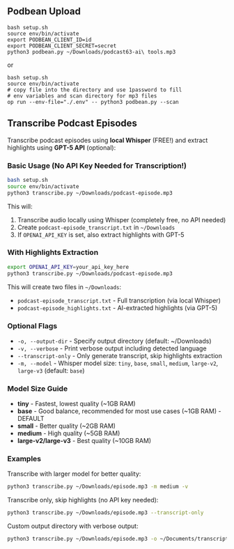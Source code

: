 ## Podbean Upload

```
bash setup.sh
source env/bin/activate
export PODBEAN_CLIENT_ID=id
export PODBEAN_CLIENT_SECRET=secret
python3 podbean.py ~/Downloads/podcast63-ai\ tools.mp3
```

or

```
bash setup.sh
source env/bin/activate
# copy file into the directory and use 1password to fill
# env variables and scan directory for mp3 files
op run --env-file="./.env" -- python3 podbean.py --scan
```

## Transcribe Podcast Episodes

Transcribe podcast episodes using **local Whisper** (FREE!) and extract highlights using **GPT-5 API** (optional):

### Basic Usage (No API Key Needed for Transcription!)

```bash
bash setup.sh
source env/bin/activate
python3 transcribe.py ~/Downloads/podcast-episode.mp3
```

This will:
1. Transcribe audio locally using Whisper (completely free, no API needed)
2. Create `podcast-episode_transcript.txt` in `~/Downloads`
3. If `OPENAI_API_KEY` is set, also extract highlights with GPT-5

### With Highlights Extraction

```bash
export OPENAI_API_KEY=your_api_key_here
python3 transcribe.py ~/Downloads/podcast-episode.mp3
```

This will create two files in `~/Downloads`:
- `podcast-episode_transcript.txt` - Full transcription (via local Whisper)
- `podcast-episode_highlights.txt` - AI-extracted highlights (via GPT-5)

### Optional Flags

- `-o, --output-dir` - Specify output directory (default: ~/Downloads)
- `-v, --verbose` - Print verbose output including detected language
- `--transcript-only` - Only generate transcript, skip highlights extraction
- `-m, --model` - Whisper model size: `tiny`, `base`, `small`, `medium`, `large-v2`, `large-v3` (default: `base`)

### Model Size Guide

- **tiny** - Fastest, lowest quality (~1GB RAM)
- **base** - Good balance, recommended for most use cases (~1GB RAM) - DEFAULT
- **small** - Better quality (~2GB RAM)
- **medium** - High quality (~5GB RAM)
- **large-v2/large-v3** - Best quality (~10GB RAM)

### Examples

Transcribe with larger model for better quality:
```bash
python3 transcribe.py ~/Downloads/episode.mp3 -m medium -v
```

Transcribe only, skip highlights (no API key needed):
```bash
python3 transcribe.py ~/Downloads/episode.mp3 --transcript-only
```

Custom output directory with verbose output:
```bash
python3 transcribe.py ~/Downloads/episode.mp3 -o ~/Documents/transcripts -v
```